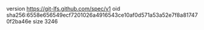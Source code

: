 version https://git-lfs.github.com/spec/v1
oid sha256:6558e656549ecf7201026a4916543ce10af0d571a53a52e7f8a817470f2ba46e
size 3246
